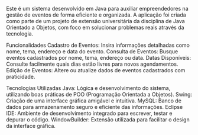 Este é um sistema desenvolvido em Java para auxiliar empreendedores na gestão de eventos de forma eficiente e organizada. A aplicação foi criada como parte de um projeto de extensão universitária da disciplina de Java Orientado a Objetos, com foco em solucionar problemas reais através da tecnologia.

Funcionalidades
Cadastro de Eventos: Insira informações detalhadas como nome, tema, endereço e data do evento.
Consulta de Eventos: Busque eventos cadastrados por nome, tema, endereço ou data.
Datas Disponíveis: Consulte facilmente quais dias estão livres para novos agendamentos.
Edição de Eventos: Altere ou atualize dados de eventos cadastrados com praticidade.

Tecnologias Utilizadas
Java: Lógica e desenvolvimento do sistema, utilizando boas práticas de POO (Programação Orientada a Objetos).
Swing: Criação de uma interface gráfica amigável e intuitiva.
MySQL: Banco de dados para armazenamento seguro e eficiente das informações.
Eclipse IDE: Ambiente de desenvolvimento integrado para escrever, testar e depurar o código.
WindowBuilder: Extensão utilizada para facilitar o design da interface gráfica.
